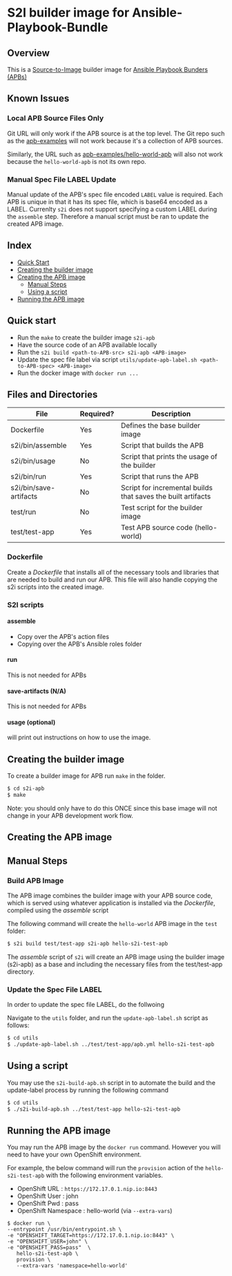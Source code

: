 
# S2I builder image for Ansible-Playbook-Bundle

## Overview
This is a [Source-to-Image](https://docs.openshift.org/latest/architecture/core_concepts/builds_and_image_streams.html#source-build)
builder image for [Ansible Playbook Bunders (APBs)](https://github.com/fusor/ansible-playbook-bundle)

## Known Issues

### Local APB Source Files Only
Git URL will only work if the APB source is at the top level.  The Git repo such as the  [apb-examples](https://github.com/fusor/apb-examples) will not work because it's a collection of APB sources.

Similarly, the URL such as [apb-examples/hello-world-apb](https://github.com/fusor/apb-examples/tree/master/hello-world-apb)
will also not work because the `hello-world-apb` is not its own repo.

### Manual Spec File LABEL Update
Manual update of the APB's spec file encoded `LABEL` value is required.  Each APB is unique in that it has its spec file, which is base64 encoded as a LABEL.  Currenlty `s2i` does not support specifying a custom LABEL during the `assemble` step.  Therefore a manual script must be ran to update the created APB image.

## Index
  * [Quick Start](#quick-start)
  * [Creating the builder image](#creating-the-builder-image)
  * [Creating the APB image](#creating-the-apb-image)
    * [Manual Steps](#manual-steps)
    * [Using a script](#using-a-script)
  * [Running the APB image](#running-the-apb-image)

## Quick start
  * Run the `make` to create the builder image `s2i-apb`
  * Have the source code of an APB available locally
  * Run the `s2i build <path-to-APB-src> s2i-apb <APB-image>`
  * Update the spec file label via script `utils/update-apb-label.sh <path-to-APB-spec> <APB-image>`
  * Run the docker image with `docker run ...`

## Files and Directories  
| File                   | Required? | Description                                                  |
|------------------------|-----------|--------------------------------------------------------------|
| Dockerfile             | Yes       | Defines the base builder image                               |
| s2i/bin/assemble       | Yes       | Script that builds the APB                           |
| s2i/bin/usage          | No        | Script that prints the usage of the builder                  |
| s2i/bin/run            | Yes       | Script that runs the APB                             |
| s2i/bin/save-artifacts | No        | Script for incremental builds that saves the built artifacts |
| test/run               | No        | Test script for the builder image                            |
| test/test-app          | Yes       | Test APB source code  (hello-world)                               |

### Dockerfile
Create a *Dockerfile* that installs all of the necessary tools and libraries that are needed to build and run our APB.  This file will also handle copying the s2i scripts into the created image.

### S2I scripts
#### assemble
- Copy over the APB's action files
- Copying over the APB's Ansible roles folder

#### run
This is not needed for APBs

#### save-artifacts (N/A)
This is not needed for APBs

#### usage (optional)
will print out instructions on how to use the image.

## Creating the builder image
To create a builder image for APB run `make` in the folder.
```bash
$ cd s2i-apb
$ make
```
Note: you should only have to do this ONCE since this base image will not change in your APB development work flow.

## Creating the APB image

## Manual Steps
### Build APB Image
The APB image combines the builder image with your APB source code, which is served using whatever application is installed via the *Dockerfile*, compiled using the *assemble* script

The following command will create the `hello-world` APB image in the `test` folder:
```bash
$ s2i build test/test-app s2i-apb hello-s2i-test-apb
```
The *assemble* script of `s2i` will create an APB image using the builder image (s2i-apb) as a base and including the necessary files from the test/test-app directory.

### Update the Spec File LABEL
In order to update the spec file LABEL, do the follwoing

Navigate to the `utils` folder, and run the `update-apb-label.sh` script as follows:
```bash
$ cd utils
$ ./update-apb-label.sh ../test/test-app/apb.yml hello-s2i-test-apb
```

## Using a script
You may use the `s2i-build-apb.sh` script in to automate the build and the update-label process by running the following command
```bash
$ cd utils
$ ./s2i-build-apb.sh ../test/test-app hello-s2i-test-apb
```

## Running the APB image
You may run the APB image by the `docker run` command.  However you will need to have your own OpenShift environment.

For example, the below command will run the `provision` action of the `hello-s2i-test-apb` with the following environment variables.
  * OpenShift URL       : `https://172.17.0.1.nip.io:8443`
  * OpenShift User      : john
  * OpenShift Pwd       : pass
  * OpenShift Namespace : hello-world (via `--extra-vars`)

```
$ docker run \
--entrypoint /usr/bin/entrypoint.sh \
-e "OPENSHIFT_TARGET=https://172.17.0.1.nip.io:8443" \
-e "OPENSHIFT_USER=john" \
-e "OPENSHIFT_PASS=pass"  \
   hello-s2i-test-apb \
   provision \
   --extra-vars 'namespace=hello-world'
```
